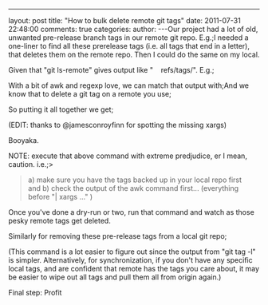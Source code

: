 

---
layout: post
title: "How to bulk delete remote git tags"
date: 2011-07-31 22:48:00
comments: true
categories:
author: 
---Our project had a lot of old, unwanted pre-release branch tags in our remote git repo. E.g.;I needed a one-liner to find all these prerelease tags (i.e. all tags that end in a letter), that deletes them on the remote repo. Then I could do the same on my local.

Given that "git ls-remote" gives output like "<SHA>    refs/tags/<tag>". E.g.;

With a bit of awk and regexp love, we can match that output with;And we know that to delete a git tag on a remote you use;



So putting it all together we get;



(EDIT: thanks to @jamesconroyfinn for spotting the missing xargs)

Booyaka.

NOTE: execute that above command with extreme predjudice, er I mean, caution. i.e.;> 

> a) make sure you have the tags backed up in your local repo first and b) check the output of the awk command first... (everything before "| xargs ..." )


Once you've done a dry-run or two, run that command and watch as those pesky remote tags get deleted.



Similarly for removing these pre-release tags from a local git repo;



(This command is a lot easier to figure out since the output from "git tag -l" is simpler. Alternatively, for synchronization, if you don't have any specific local tags, and are confident that remote has the tags you care about, it may be easier to wipe out all tags and pull them all from origin again.)

Final step: Profit